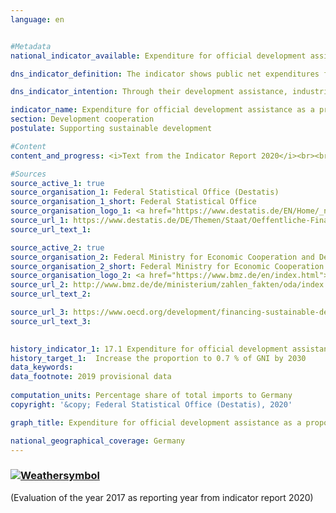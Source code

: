 ```yaml
---
language: en    


#Metadata    
national_indicator_available: Expenditure for official development assistance as a proportion of gross national income    

dns_indicator_definition: The indicator shows public net expenditures for development assistance (Official Development Assistance or ODA) as a percentage of gross national income (GNI).    

dns_indicator_intention: Through their development assistance, industrialised nations contribute to reducing poverty worldwide, securing peace, alleviating humanitarian crises, achieving democracy, shaping globalisation equitably and protecting the environment. In order to live up to this responsibility, the Federal Government aims to achieve the target originally set for 2015 to increase public development expenditure as a proportion of gross national income to 0.7 % by 2030.    

indicator_name: Expenditure for official development assistance as a proportion of gross national income    
section: Development cooperation    
postulate: Supporting sustainable development    

#Content    
content_and_progress: <i>Text from the Indicator Report 2020</i><br><br>The data basis for the indicator is the statistics on the flows of German development assistance, which is compiled by the Federal Statistical Office on behalf of the Federal Ministry for Economic Cooperation and Development.<br><br>The eligibility of a flow as ODA is defined by the relevant guidelines issued by the Development Assistance Committee (DAC) of the Organisation for Economic Cooperation and Development (OECD). ODA mainly includes expenditure for financial and technical cooperation with developing and emerging countries, humanitarian aid as well as contributions for development assistance to multilateral institutions such as the United Nations, the European Union (EU), the World Bank or regional development banks. Furthermore, expenditure for specific peace missions, debt cancellation as well as costs of specific development assistance provided in the donor country, such as the tuition costs of university students from developing and emerging countries or expenditure for development-related research, can also be counted as ODA. In 2015, the calculation basis of the German ODA was adjusted to take greater account of the costs of housing, care and education of refugees within the donor country.<br><br>An expert group of the DAC has submitted proposals for harmonising and improving the comparability of the methods used to determine ODA eligible expenditure for refugees within the country. These proposals can be implemented by Member States as of reference year 2017 and have to be implemented as of reference year 2019 at the latest. The OECD, or the DAC, also define the list of ODA eligible developing and emerging countries. This includes the least developed countries (LDCs) on the one hand and other countries with low and medium GNI per capita on the other. Members of the G7 and Russia, the EU as well as EU accession candidates with a fixed accession date are excluded. The list is updated every three years. Changes in the indicator can also result from the fact that individual or several countries are added to or removed from the list.<br><br>In 2017, official development expenditure as a percentage of German GNI was 0.66 % according to provisional figures. Net ODA flows in 2017 were around 21.9 billion euros (provisional value), which was a decrease of 2.1 % year on year (22.4 billion euros). It should be noted that Germany saw a large influx of immigrants from conflict regions in 2015 and 2016. Benefits for the provision of basic services in Germany to asylum seekers from developing countries can be reported as ODA. This is one of the main reasons for the sharp increase of the figures recorded for 2015 and 2016 compared to 2014. In 2017, a slight reduction can be observed with decreasing immigration. Excluding the costs of refugees, the ODA quota remained almost constant from 2016 to 2017.<br><br>In an international comparison, Germany was the second largest donor of ODA funds in absolute terms in 2017 (provisional results) after the USA and ahead of the UK. With reference to GNI, the rate of 0.66 % achieved by Germany in 2017 is above the average value of the EU members of the OECD Development Assistance Committee (0.59 %). In relative terms, Germany ranks 6th out of the 29 DAC member countries. The international goal of 0.7 % was achieved in 2017 by Sweden, Luxembourg, Norway, Denmark and the UK.<br><br>In addition to official development assistance, private organisations such as churches, foundations and associations also make contributions. This private development assistance, which does not qualify as ODA, amounted to 1.3 billion euros in 2017, equating to a share of 0.04 % of gross national income. Private direct investment in developing and emerging countries totalled 10.9 billion euros in 2017 (before revision).    

#Sources    
source_active_1: true
source_organisation_1: Federal Statistical Office (Destatis)
source_organisation_1_short: Federal Statistical Office
source_organisation_logo_1: <a href="https://www.destatis.de/EN/Home/_node.html"><img src="https://g205sdgs.github.io/sdg-indicators/public/logosEn/destatis.png" alt=" Federal Statistical Office" title="Click here to visit the homepage of the organization" /></a>
source_url_1: https://www.destatis.de/DE/Themen/Staat/Oeffentliche-Finanzen/Entwicklungszusammenarbeit/_inhalt.html                        
source_url_text_1:                         

source_active_2: true
source_organisation_2: Federal Ministry for Economic Cooperation and Development (BMZ)
source_organisation_2_short: Federal Ministry for Economic Cooperation and Development
source_organisation_logo_2: <a href="https://www.bmz.de/en/index.html"><img src="https://g205sdgs.github.io/sdg-indicators/public/logosEn/bmz.png" alt=" Federal Ministry for Economic Cooperation and Development" title="Click here to visit the homepage of the organization" /></a>
source_url_2: http://www.bmz.de/de/ministerium/zahlen_fakten/oda/index.html                        
source_url_text_2:                         

source_url_3: https://www.oecd.org/development/financing-sustainable-development/development-finance-data/idsonline.htm                        
source_url_text_3:                         
    

history_indicator_1: 17.1 Expenditure for official development assistance as a proportion of gross national income                    
history_target_1:  Increase the proportion to 0.7 % of GNI by 2030    
data_keywords:    
data_footnote: 2019 provisional data    
    
computation_units: Percentage share of total imports to Germany    
copyright: '&copy; Federal Statistical Office (Destatis), 2020'    

graph_title: Expenditure for official development assistance as a proportion of gross national income    

national_geographical_coverage: Germany    
---    
```

<div>
  <div class="my-header">
    <h3>
      <a href="https://sustainabledevelopment-deutschland.github.io/en/status/"><img src="https://g205sdgs.github.io/sdg-indicators/public/Wettersymbole/Sonne.png" title="If the trend continues, the target value will be met or the difference between the target value and the current value will be less than 5&nbsp;%" alt="Weathersymbol" />
      </a>
    </h3>
  </div>
  <div class="my-header-note">
    <span> (Evaluation of the year 2017 as reporting year from indicator report 2020)</span>
  </div>
</div>